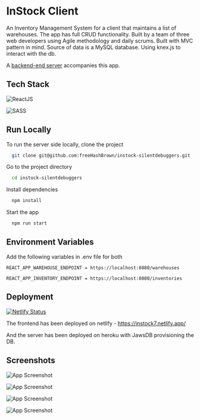 # InStock Client

An Inventory Management System for a client that maintains a list of warehouses. The app has full CRUD functionality. Built by a team of three web developers using Agile methodology and daily scrums.
Built with MVC pattern in mind. Source of data is a MySQL database. Using knex.js to interact with the db. 

A [backend-end server](https://github.com/jpatel98/instock-api-silentdebuggers) accompanies this app.

## Tech Stack

![ReactJS](https://img.shields.io/badge/React-20232A?style=for-the-badge&logo=react&logoColor=61DAFB)

![SASS](https://img.shields.io/badge/Sass-CC6699?style=for-the-badge&logo=sass&logoColor=white)
## Run Locally

To run the server side locally, clone the project

```bash
  git clone git@github.com:freeHashBrown/instock-silentdebuggers.git
```

Go to the project directory

```bash
  cd instock-silentdebuggers
```

Install dependencies

```bash
  npm install
```

Start the app

```bash
  npm run start
```

## Environment Variables
Add the following variables in .env file for both
```
REACT_APP_WAREHOUSE_ENDPOINT = https://localhost:8080/warehouses
```
```
REACT_APP_INVENTORY_ENDPOINT = https://localhost:8080/inventories
```
## Deployment
[![Netlify Status](https://api.netlify.com/api/v1/badges/6430e311-3b8d-4f7a-8aec-bdcb672e4c0f/deploy-status)](https://app.netlify.com/sites/instock7/deploys)

The frontend has been deployed on netlify - https://instock7.netlify.app/

And the server has been deployed on heroku with JawsDB provisioning the DB.
## Screenshots

![App Screenshot](https://i.imgur.com/ZbrYgzr.png)

![App Screenshot](https://i.imgur.com/9PLCKQ7.png)

![App Screenshot](https://i.imgur.com/iZaJjl4.png)

![App Screenshot](https://i.imgur.com/ZjJ3iZF.png)

